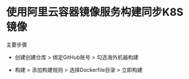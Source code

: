 # 使用阿里云容器镜像服务构建同步K8S镜像

主要步骤

* 创建创建仓库 > 绑定GitHub账号 > 勾选海外机器构建

* 构建 > 添加构建规则 > 选择Dockerfile目录 > 立即构建
